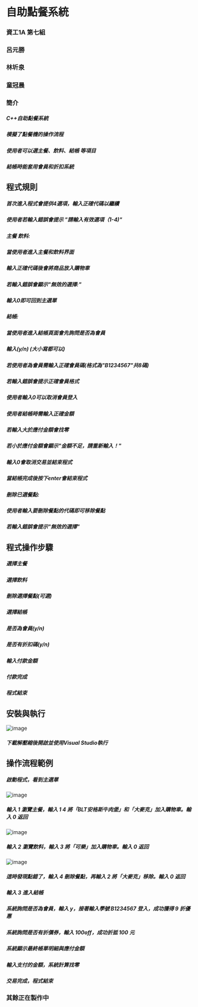 # 自助點餐系統
### 資工1A 第七組
### 呂元勝
#####
### 林圻泉
#####
### 童冠晨
#####

### 簡介
#####  C++自助點餐系統
#####  模擬了點餐機的操作流程
#####  使用者可以選主餐、飲料、結帳 等項目
#####  結帳時能套用會員和折扣系統

## 程式規則
#####  首次進入程式會提供4選項，輸入正確代碼以繼續
#####  使用者若輸入錯誤會提示 "請輸入有效選項（1-4)"
#####  主餐 飲料:
#####  當使用者進入主餐和飲料界面
#####  輸入正確代碼後會將商品放入購物車
#####  若輸入錯誤會顯示"無效的選擇:"
#####  輸入0即可回到主選單
#####  結帳:
#####  當使用者進入結帳頁面會先詢問是否為會員
#####  輸入(y/n) (大小寫都可以)
#####  若使用者為會員需輸入正確會員碼(格式為"B1234567"共8碼)
#####  若輸入錯誤會提示正確會員格式
#####  使用者輸入0可以取消會員登入
#####  使用者結帳時需輸入正確金額
#####  若輸入大於應付金額會找零
#####  若小於應付金額會顯示"金額不足，請重新輸入！"
#####  輸入0會取消交易並結束程式
#####  當結帳完成後按下enter會結束程式
#####  刪除已選餐點:
#####  使用者輸入要刪除餐點的代碼即可移除餐點
#####  若輸入錯誤會提示"無效的選擇"

## 程式操作步驟
##### 選擇主餐
##### 選擇飲料
##### 刪除選擇餐點(可選)
##### 選擇結帳
##### 是否為會員(y/n)
##### 是否有折扣碼(y/n)
##### 輸入付款金額
##### 付款完成
##### 程式結束

## 安裝與執行
![image](https://github.com/user-attachments/assets/ca00865e-ef2f-4e88-9927-c47853c5a217)
##### 下載解壓縮後開啟並使用Visual Studio執行

## 操作流程範例
##### 啟動程式，看到主選單
![image](https://github.com/user-attachments/assets/be689f26-cc1b-4842-bef6-89d7f70250d8)
##### 輸入 1 瀏覽主餐，輸入 1 4 將「BLT安格斯牛肉堡」和「大麥克」加入購物車。輸入 0 返回
![image](https://github.com/user-attachments/assets/86bd0527-f37f-407e-827f-d64fe386e7ac)
##### 輸入 2 瀏覽飲料，輸入 3 將「可樂」加入購物車。輸入 0 返回
![image](https://github.com/user-attachments/assets/25524336-76e0-41cf-b76a-eb78507fdeb2)

##### 這時發現點錯了，輸入 4 刪除餐點，再輸入 2 將「大麥克」移除。輸入 0 返回

##### 輸入 3 進入結帳

##### 系統詢問是否為會員，輸入 y，接著輸入學號 B1234567 登入，成功獲得 9 折優惠

##### 系統詢問是否有折價券，輸入 100off，成功折抵 100 元

##### 系統顯示最終帳單明細與應付金額

##### 輸入支付的金額，系統計算找零

##### 交易完成，程式結束

### 其餘正在製作中





